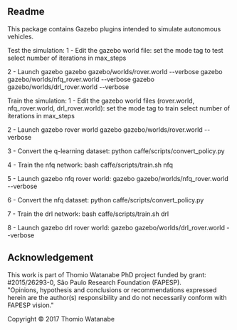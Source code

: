 Readme
------

This package contains Gazebo plugins intended to simulate autonomous vehicles.

Test the simulation:
1 - Edit the gazebo world file:
    set the mode tag to test
    select number of iterations in max_steps

2 - Launch gazebo
    gazebo gazebo/worlds/rover.world --verbose
    gazebo gazebo/worlds/nfq_rover.world --verbose
    gazebo gazebo/worlds/drl_rover.world --verbose


Train the simulation:
1 - Edit the gazebo world files (rover.world, nfq_rover.world, drl_rover.world):
    set the mode tag to train
    select number of iterations in max_steps

2 - Launch gazebo rover world
    gazebo gazebo/worlds/rover.world --verbose

3 - Convert the q-learning dataset:
    python caffe/scripts/convert_policy.py

4 - Train the nfq network:
    bash caffe/scripts/train.sh nfq

5 - Launch gazebo nfq rover world:
    gazebo gazebo/worlds/nfq_rover.world --verbose

6 - Convert the nfq dataset:
    python caffe/scripts/convert_policy.py

7 - Train the drl network:
    bash caffe/scripts/train.sh drl

8 - Launch gazebo drl rover world:
    gazebo gazebo/worlds/drl_rover.world --verbose


Acknowledgement
---------------

This work is part of Thomio Watanabe PhD project funded by grant: #2015/26293-0, São Paulo Research Foundation (FAPESP).  
"Opinions, hypothesis and conclusions or recommendations expressed herein are the author(s) responsibility and do not necessarily conform with FAPESP vision."  

Copyright © 2017 Thomio Watanabe
